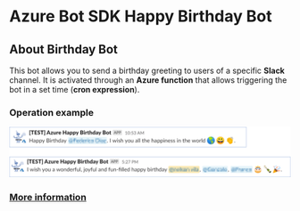 # Azure Bot SDK Happy Birthday Bot
## About Birthday Bot

This bot allows you to send a birthday greeting to users of a specific **Slack** channel. It is activated through an **Azure function** that allows triggering the bot in a set time (**cron expression**).

### Operation example
![](../docs/images/message_happy_birthday.png)

### [More information](../docs#birthday-bot)